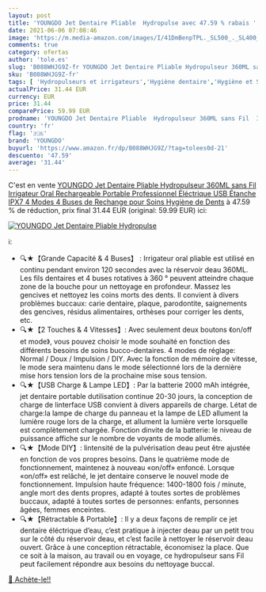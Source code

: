 ```yaml
---
layout: post
title: 'YOUNGDO Jet Dentaire Pliable  Hydropulse avec 47.59 % rabais '
date: 2021-06-06 07:08:46
image: 'https://m.media-amazon.com/images/I/41DmBenpTPL._SL500_._SL400_.jpg'
comments: true
category: ofertas
author: 'tole.es'
slug: 'B088WHJG9Z-fr YOUNGDO Jet Dentaire Pliable Hydropulseur 360ML sans Fil...'
sku: 'B088WHJG9Z-fr'
tags: [ 'Hydropulseurs et irrigateurs','Hygiène dentaire','Hygiène et Santé','Hygiène interdentaire','youngdo', ]
actualPrice: 31.44 EUR
currency: EUR
price: 31.44
comparePrice: 59.99 EUR
prodname: 'YOUNGDO Jet Dentaire Pliable  Hydropulseur 360ML sans Fil  Irrigateur Oral Rechargeable Portable Professionnel Éléctrique USB Étanche IPX7 4 Modes 4 Buses de Rechange pour Soins Hygiène de Dents'
country: 'fr'
flag: '🇫🇷'
brand: 'YOUNGDO'
buyurl: 'https://www.amazon.fr/dp/B088WHJG9Z/?tag=tolees0d-21'
descuento: '47.59'
average: '31.44'
---
```


C'est en vente [YOUNGDO Jet Dentaire Pliable  Hydropulseur 360ML sans Fil  Irrigateur Oral Rechargeable Portable Professionnel Éléctrique USB Étanche IPX7 4 Modes 4 Buses de Rechange pour Soins Hygiène de Dents](https://www.amazon.fr/dp/B088WHJG9Z/?tag=tolees0d-21)  à  47.59 % de réduction, prix final  31.44 EUR (original: 59.99 EUR) ici:

[![YOUNGDO Jet Dentaire Pliable  Hydropulse](https://m.media-amazon.com/images/I/41DmBenpTPL._SL500_._SL400_.jpg)](https://www.amazon.fr/dp/B088WHJG9Z/?tag=tolees0d-21)

ℹ️:

- 🔍★【Grande Capacité & 4 Buses】 : Irrigateur oral pliable est utilisé en continu pendant environ 120 secondes avec la réservoir deau 360ML. Les fils dentaires et 4 buses rotatives à 360 ° peuvent atteindre chaque zone de la bouche pour un nettoyage en profondeur. Massez les gencives et nettoyez les coins morts des dents. Il convient à divers problèmes buccaux: carie dentaire, plaque, parodontite, saignements des gencives, résidus alimentaires, orthèses pour corriger les dents, etc.
- 🔍★【2 Touches & 4 Vitesses】: Avec seulement deux boutons 《on/off et mode》, vous pouvez choisir le mode souhaité en fonction des différents besoins de soins bucco-dentaires. 4 modes de réglage: Normal / Doux / Impulsion / DIY. Avec la fonction de mémoire de vitesse, le mode sera maintenu dans le mode sélectionné lors de la dernière mise hors tension lors de la prochaine mise sous tension.
- 🔍★【USB Charge & Lampe LED】: Par la batterie 2000 mAh intégrée, jet dentaire portable dutilisation continue 20-30 jours, la conception de charge de linterface USB convient à divers appareils de charge. Létat de charge:la lampe de charge du panneau et la lampe de LED allument la lumière rouge lors de la charge, et allument la lumière verte lorsquelle est complètement chargée. Fonction dinvite de la batterie: le niveau de puissance affiche sur le nombre de voyants de mode allumés.
- 🔍★【Mode DIY】: lintensité de la pulvérisation deau peut être ajustée en fonction de vos propres besoins. Dans le quatrième mode de fonctionnement, maintenez à nouveau «on/off» enfoncé. Lorsque «on/off» est relâché, le jet dentaire conserve le nouvel mode de fonctionnement. Impulsion haute fréquence: 1400-1800 fois / minute, angle mort des dents propres, adapté à toutes sortes de problèmes buccaux, adapté à toutes sortes de personnes: enfants, personnes âgées, femmes enceintes.
- 🔍★【Rétractable & Portable】: Il y a deux façons de remplir ce jet dentaire éléctrique d’eau, c’est pratique à injecter deau par un petit trou sur le côté du réservoir deau, et c’est facile à nettoyer le réservoir deau ouvert. Grâce à une conception rétractable, économisez la place. Que ce soit à la maison, au travail ou en voyage, ce hydropulseur sans Fil peut facilement répondre aux besoins du nettoyage buccal.

[🛒 Achète-le!!](https://www.amazon.fr/dp/B088WHJG9Z/?tag=tolees0d-21)
